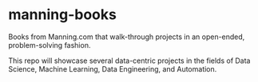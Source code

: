 # manning-books
Books from Manning.com that walk-through projects in an open-ended, problem-solving fashion.

This repo will showcase several data-centric projects in the fields of Data Science, Machine Learning, Data Engineering, and Automation.
